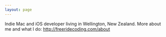 ```yaml
---
layout: page
---
```


Indie Mac and iOS developer living in Wellington, New Zealand. 
More about me and what I do: http://freeridecoding.com/about